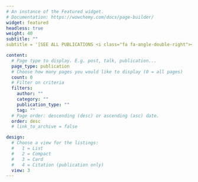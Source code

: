 ```yaml
---
# An instance of the Featured widget.
# Documentation: https://wowchemy.com/docs/page-builder/
widget: featured
headless: true
weight: 40
subtitle: ""
subtitle = '[SEE ALL PUBLICATIONS <i class="fa fa-angle-double-right"></i>](/publication/)'

content:
  # Page type to display. E.g. post, talk, publication...
  page_type: publication
  # Choose how many pages you would like to display (0 = all pages)
  count: 0
  # Filter on criteria
  filters:
    author: ""
    category: ""
    publication_type: ""
    tag: ""
  # Page order: descending (desc) or ascending (asc) date.
  order: desc
  # link_to_archive = false

design:
  # Choose a view for the listings:
  #   1 = List
  #   2 = Compact
  #   3 = Card
  #   4 = Citation (publication only)
  view: 3
---
```

